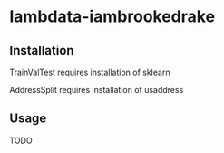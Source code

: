 # lambdata-iambrookedrake

## Installation

TrainValTest requires installation of sklearn

AddressSplit requires installation of usaddress

## Usage

TODO
